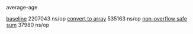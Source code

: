 
average-age

[baseline](https://github.com/savarin/computer-systems/blob/5bf88d681aa56e0f8650c00756ae18dd68a9dd0f/memory-hierarchy/metrics.go)	2207043 ns/op
[convert to array](https://github.com/savarin/computer-systems/commit/d25677e18a31621262e6c151a56079964f45d6cc?branch=d25677e18a31621262e6c151a56079964f45d6cc&diff=split)	535163 ns/op
[non-overflow safe sum](https://github.com/savarin/computer-systems/commit/136c2af1bf958c12f26544047f4c8ac5c9877ef3#diff-9dab40a432f44b951a959468b3cf3e8b85b948f0d36796d53952522029a5cdd9)	37980 ns/op

